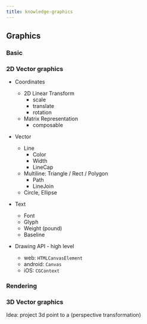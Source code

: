 ```yaml
---
title: knowledge-graphics
---
```


## Graphics

### Basic

### 2D Vector graphics

- Coordinates
    - 2D Linear Transform
        - scale
        - translate
        - rotation
    - Matrix Representation
        - composable

- Vector
    - Line
        - Color
        - Width
        - LineCap
    - Multiline: Triangle / Rect / Polygon
        - Path
        - LineJoin
    - Circle, Ellipse

- Text
    - Font
    - Glyph
    - Weight (pound)
    - Baseline

- Drawing API - high level
    - web: `HTMLCanvasElement`
    - android: `Canvas`
    - iOS: `CGContext`

### Rendering



### 3D Vector graphics

Idea: project 3d point to a (perspective transformation)




